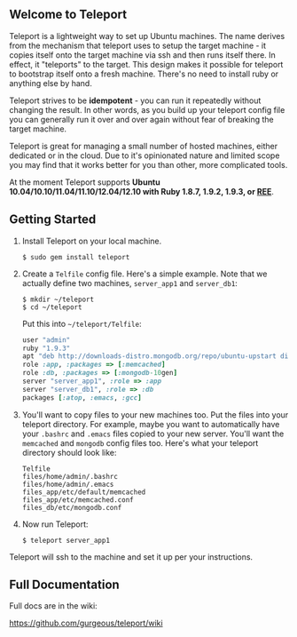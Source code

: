 ## Welcome to Teleport

Teleport is a lightweight way to set up Ubuntu machines. The name derives from the mechanism that teleport uses to setup the target machine - it copies itself onto the target machine via ssh and then runs itself there. In effect, it "teleports" to the target. This design makes it possible for teleport to bootstrap itself onto a fresh machine. There's no need to install ruby or anything else by hand.

Teleport strives to be **idempotent** - you can run it repeatedly without changing the result. In other words, as you build up your teleport config file you can generally run it over and over again without fear of breaking the target machine.

Teleport is great for managing a small number of hosted machines, either dedicated or in the cloud. Due to it's opinionated nature and limited scope you may find that it works better for you than other, more complicated tools.

At the moment Teleport supports **Ubuntu 10.04/10.10/11.04/11.10/12.04/12.10 with Ruby 1.8.7, 1.9.2, 1.9.3, or [REE](http://www.rubyenterpriseedition.com/)**.

## Getting Started

1. Install Teleport on your local machine.

    ```
    $ sudo gem install teleport
    ```

1. Create a `Telfile` config file. Here's a simple example. Note that we actually define two machines, `server_app1` and `server_db1`:

    ```
    $ mkdir ~/teleport
    $ cd ~/teleport
    ```

    Put this into `~/teleport/Telfile`:

    ``` ruby
    user "admin"
    ruby "1.9.3"
    apt "deb http://downloads-distro.mongodb.org/repo/ubuntu-upstart dist 10gen", :key => "7F0CAB10"
    role :app, :packages => [:memcached]
    role :db, :packages => [:mongodb-10gen]
    server "server_app1", :role => :app
    server "server_db1", :role => :db
    packages [:atop, :emacs, :gcc]
    ```

1. You'll want to copy files to your new machines too. Put the files into your teleport directory. For example, maybe you want to automatically have your `.bashrc` and `.emacs` files copied to your new server. You'll want the `memcached` and `mongodb` config files too. Here's what your teleport directory should look like:

    ```
    Telfile
    files/home/admin/.bashrc
    files/home/admin/.emacs
    files_app/etc/default/memcached
    files_app/etc/memcached.conf
    files_db/etc/mongodb.conf
    ```

1. Now run Teleport:

    ```
    $ teleport server_app1
    ```

Teleport will ssh to the machine and set it up per your instructions.

## Full Documentation

Full docs are in the wiki:

https://github.com/gurgeous/teleport/wiki
